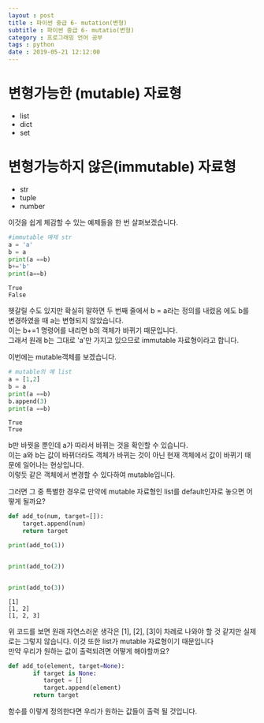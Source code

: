 ```yaml
---
layout : post
title : 파이썬 중급 6- mutation(변형)
subtitle : 파이썬 중급 6- mutatio(변형)
category : 프로그래밍 언어 공부
tags : python
date : 2019-05-21 12:12:00
---
```


# 변형가능한 (mutable) 자료형

- list  
- dict  
- set  

# 변형가능하지 않은(immutable) 자료형

- str  
- tuple
- number  

이것을 쉽게 체감할 수 있는 예제들을 한 번 살펴보겠습니다.  


```python
#immutable 예제 str
a = 'a'
b = a
print(a ==b)
b+='b'
print(a==b)
```

    True
    False


헷갈릴 수도 있지만 확실히 말하면 두 번째 줄에서 b = a라는 정의를 내렸음
에도 b를 변경하였을 때 a는 변형되지 않았습니다.  
이는 b+=1 명령어를 내리면 b의 객체가 바뀌기 때문입니다.  
그래서 원래 b는 그대로 'a'만 가지고 있으므로 immutable 자료형이라고 합니다.


이번에는 mutable객체를 보겠습니다.  


```python
# mutable의 예 list
a = [1,2]
b = a
print(a ==b)
b.append(3)
print(a ==b)
```

    True
    True


b만 바꿧을 뿐인데 a가 따라서 바뀌는 것을 확인할 수 있습니다.  
이는 a와 b는 값이 바뀌더라도 객체가 바뀌는 것이 아닌 현재 객체에서 값이 바뀌기 때문에 일어나는 현상입니다.  
이렇듯 같은 객체에서 변경할 수 있다하여 mutable입니다.  

그러면 그 중 특별한 경우로 만약에 mutable 자료형인 list를 default인자로 놓으면 어떻게 될까요?


```python
def add_to(num, target=[]):
    target.append(num)
    return target

print(add_to(1))


print(add_to(2))


print(add_to(3))

```

    [1]
    [1, 2]
    [1, 2, 3]


위 코드를 보면 원래 자연스러운 생각은 [1], [2], [3]이 차례로 나와야 할 것 같지만 실제로는 그렇지 않습니다.
이것 또한 list가 mutable 자료형이기 때문입니다  
만약 우리가 원하는 값이 출력되려면 어떻게 해야할까요?  


```python
def add_to(element, target=None):
       if target is None:
          target = []
          target.append(element)
       return target
```

함수를 이렇게 정의한다면 우리가 원하는 값들이 출력 될 것입니다.  


```python

```
